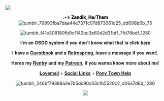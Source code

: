   ![](https://64.media.tumblr.com/7b8a56db0be7839b5c0f5b1e356d3f15/252135c8db807be4-0c/s1280x1920/26178f8442297218ae2fbbbf3969020485b15b51.pnj) 
      <p align="center">  **.⋆♱ 𝐙𝐚𝐧𝐝𝐢𝐤, 𝐇𝐞/𝐓𝐡𝐞𝐦** ![tumblr_79893fba7daa44e7371c07d873061d25_dd098b0b_75](https://github.com/B00THILL/B00THILL/assets/138095663/818d377a-91dd-4732-8af5-8d48bd2e59cc) </p> <p align="center">  ![tumblr_f41e308180fb9cf142bc3e60d2d31bff_7fd78bdf_1280](https://64.media.tumblr.com/88ac06ea4ab55f656a0fe95c3f00f76c/c7c8a6438fc55842-53/s1280x1920/b1db22ca355166d186798098f64f1ccf805c47cb.pnj) <p 
align="center"> 𝐈'𝐦 𝐚𝐧 𝐎𝐒𝐃𝐃 𝐬𝐲𝐬𝐭𝐞𝐦 𝐢𝐟 𝐲𝐨𝐮 𝐝𝐨𝐧'𝐭 𝐤𝐧𝐨𝐰 𝐰𝐡𝐚𝐭 𝐭𝐡𝐚𝐭 𝐢𝐬 𝐜𝐥𝐢𝐜𝐤 [𝐡𝐞𝐫𝐞](https://osddeducation.carrd.co/)  </p>  <p align="center">𝐈 𝐡𝐚𝐯𝐞 𝐚 [𝐆𝐮𝐞𝐬𝐭𝐛𝐨𝐨𝐤](https://b00thill.atabook.org/) 𝐚𝐧𝐝 𝐚 [𝐑𝐞𝐭𝐫𝐨𝐬𝐩𝐫𝐢𝐧𝐠](https://retrospring.net/@B00THILL/questions), 𝐥𝐞𝐚𝐯𝐞 𝐚 𝐦𝐞𝐬𝐬𝐚𝐠𝐞 𝐢𝐟 𝐲𝐨𝐮 𝐰𝐚𝐧𝐭!. </p> <p align="center">𝐇𝐞𝐫𝐞𝐬 𝐦𝐲 [𝐑𝐞𝐧𝐭𝐫𝐲](https://rentry.co/GunsNBullets) 𝐚𝐧𝐝 𝐦𝐲 [𝐏𝐚𝐭𝐫𝐞𝐨𝐧](https://www.patreon.com/B00THILL), 𝐢𝐟 𝐲𝐨𝐮 𝐰𝐚𝐧𝐧𝐚 𝐤𝐧𝐨𝐰 𝐦𝐨𝐫𝐞 𝐚𝐛𝐨𝐮𝐭 𝐦𝐞!</p> <p align="center">[𝐋𝐨𝐯𝐞𝐦𝐚𝐢𝐥](https://rentry.co/GunsNRosesLove) + [𝐒𝐨𝐜𝐢𝐚𝐥 𝐋𝐢𝐧𝐤𝐬](https://linktr.ee/b00thill) + [𝐏𝐨𝐧𝐲 𝐓𝐨𝐰𝐧 𝐇𝐞𝐥𝐩](https://rentry.co/ponytowndocs) </p> <p align="center">![tumblr_246bf79388a2e7b5dc90c03cfb5520c2_d06a7d6d_1280](https://64.media.tumblr.com/62666206697ae4c05b4b83e8c3766953/252135c8db807be4-4f/s1280x1920/8ac29d30f6772786a676e0e8057cb7fb95981b65.pnj) <p>  <p align="center"> ![](https://komarev.com/ghpvc/?username=b00thill&color=971212&label=🚬) </p>
